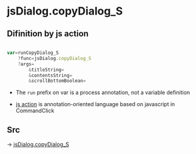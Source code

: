 # jsDialog.copyDialog_S

## Difinition by js action

```js.js

var=runCopyDialog_S
	?func=jsDialog.copyDialog_S
	?args=
		&titleString=
		&contentsString=
		&scrollBottomBoolean=
```

- The `run` prefix on var is a process annotation, not a variable definition

- [js action](#) is annotation-oriented language based on javascript in CommandClick

## Src

-> [jsDialog.copyDialog_S](https://github.com/puutaro/CommandClick/blob/master/app/src/main/java/com/puutaro/commandclick/fragment_lib/terminal_fragment/js_interface/dialog/JsDialog.kt#L351)


